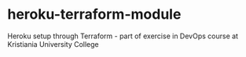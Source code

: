 # heroku-terraform-module
Heroku setup through Terraform - part of exercise in DevOps course at Kristiania University College
